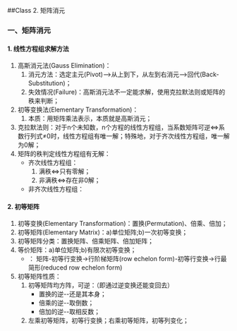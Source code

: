 ##Class 2. 矩阵消元

<h3 id='2.'>一、矩阵消元</h3>

<h4 id='2.1.'>1. 线性方程组求解方法</h4>

1. 高斯消元法(Gauss Elimination)：
    1. 消元方法：选定主元(Pivot)-->从上到下，从左到右消元-->回代(Back-Substitution)；
    2. 失效情况(Failure)：高斯消元法不一定能求解，使用克拉默法则或矩阵的秩来判断；
2. 初等变换法(Elementary Transformation)：
    1. 本质：用矩阵乘法表示，本质就是高斯消元；
3. 克拉默法则：对于n个未知数，n个方程的线性方程组，当系数矩阵可逆<=>系数行列式$\not =$0时，线性方程组有唯一解；特殊地，对于齐次线性方程组，唯一解为0解；
4. 矩阵的秩判定线性方程组有无解：
    + 齐次线性方程组：
        1. 满秩<=>只有零解；
        2. 非满秩<=>存在非0解；
    + 非齐次线性方程组：

<h4 id='2.2.'>2. 初等矩阵</h4>

1. 初等变换(Elementary Transformation)：置换(Permutation)、倍乘、倍加；
2. 初等矩阵(Elementary Matrix)：a)单位矩阵;b)一次初等变换；
3. 初等矩阵分类：置换矩阵、倍乘矩阵、倍加矩阵；
4. 等价矩阵：a)单位矩阵;b)有限次初等变换；
    + ： 矩阵-初等行变换->行阶梯矩阵(row echelon form)-初等行变换->行最简形(reduced row echelon form)
5. 初等矩阵性质：
    1. 初等矩阵均方阵，可逆：（即通过逆变换还能变回去）
        + 置换的逆--还是其本身；
        + 倍乘的逆--取倒数；
        + 倍加的逆--取相反数；
    2. 左乘初等矩阵，初等行变换；右乘初等矩阵，初等列变化；

